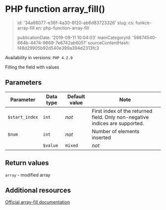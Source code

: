 PHP function array_fill()
=========================

> id: '34a66077-e36f-4a30-8f20-ab6d83723326'
> slug:
> 	cs: funkce-array-fill
> 	en: php-function-array-fill
> 
> publicationDate: '2019-09-11 10:04:03'
> mainCategoryId: '59874540-664b-4474-9869-7e6742ab6051'
> sourceContentHash: f48d29905b92d540e399a394d2313fc3

Availability in versions: `PHP 4.2.0`

Filling the field with values

Parameters
--------------

| Parameter | Data type | Default value | Note |
|-----|-----|-----|-----|
| `$start_index` | `int` | *not* | First index of the returned field. Only non-negative indices are supported. |
| `$num` | `int` | *not* | Number of elements inserted |
| | `$value` | `mixed` | *not* | Value to be used for padding |


Return values
----------------

`array` - modified array

Additional resources
------------

[Official array-fill documentation](https://www.php.net/manual/en/function.array-fill.php)
